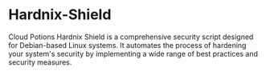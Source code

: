 # Hardnix-Shield
Cloud Potions Hardnix Shield is a comprehensive security script designed for Debian-based Linux systems. It automates the process of hardening your system's security by implementing a wide range of best practices and security measures.
